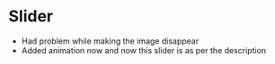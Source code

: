 # Slider

- Had problem while making the image disappear
- Added animation now and now this slider is as per the description
